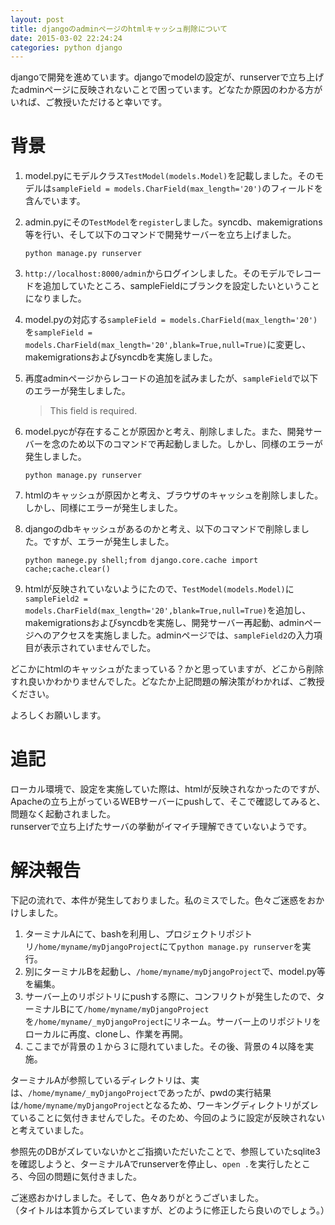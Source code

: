 ```yaml
---
layout: post
title: djangoのadminページのhtmlキャッシュ削除について
date: 2015-03-02 22:24:24
categories: python django
---
```

<!-- {% raw %} -->
<p>djangoで開発を進めています。djangoでmodelの設定が、runserverで立ち上げたadminページに反映されないことで困っています。どなたか原因のわかる方がいれば、ご教授いただけると幸いです。</p>

<h1>背景</h1>

<ol>
<li>model.pyにモデルクラス<code>TestModel(models.Model)</code>を記載しました。そのモデルは<code>sampleField = models.CharField(max_length='20')</code>のフィールドを含んでいます。</li>
<li><p>admin.pyにその<code>TestModel</code>を<code>register</code>しました。syncdb、makemigrations等を行い、そして以下のコマンドで開発サーバーを立ち上げました。</p>

<pre><code>python manage.py runserver
</code></pre></li>
<li><p><code>http://localhost:8000/admin</code>からログインしました。そのモデルでレコードを追加していたところ、sampleFieldにブランクを設定したいということになりました。</p></li>
<li>model.pyの対応する<code>sampleField = models.CharField(max_length='20')</code>を<code>sampleField = models.CharField(max_length='20',blank=True,null=True)</code>に変更し、makemigrationsおよびsyncdbを実施しました。</li>
<li><p>再度adminページからレコードの追加を試みましたが、<code>sampleField</code>で以下のエラーが発生しました。</p>

<blockquote>
  <p>This field is required.</p>
</blockquote></li>
<li><p>model.pycが存在することが原因かと考え、削除しました。また、開発サーバーを念のため以下のコマンドで再起動しました。しかし、同様のエラーが発生しました。</p>

<pre><code>python manage.py runserver
</code></pre></li>
<li><p>htmlのキャッシュが原因かと考え、ブラウザのキャッシュを削除しました。しかし、同様にエラーが発生しました。</p></li>
<li><p>djangoのdbキャッシュがあるのかと考え、以下のコマンドで削除しました。ですが、エラーが発生しました。</p>

<pre><code>python manege.py shell;from django.core.cache import cache;cache.clear()
</code></pre></li>
<li><p>htmlが反映されていないようにたので、<code>TestModel(models.Model)</code>に<code>sampleField2 = models.CharField(max_length='20',blank=True,null=True)</code>を追加し、makemigrationsおよびsyncdbを実施し、開発サーバー再起動、adminページへのアクセスを実施しました。adminページでは、<code>sampleField2</code>の入力項目が表示されていませんでした。</p></li>
</ol>

<p>どこかにhtmlのキャッシュがたまっている？かと思っていますが、どこから削除すれ良いかわかりませんでした。どなたか上記問題の解決策がわかれば、ご教授ください。</p>

<p>よろしくお願いします。</p>

<h1>追記</h1>

<p>ローカル環境で、設定を実施していた際は、htmlが反映されなかったのですが、Apacheの立ち上がっているWEBサーバーにpushして、そこで確認してみると、問題なく起動されました。<br>
runserverで立ち上げたサーバの挙動がイマイチ理解できていないようです。</p>

<h1>解決報告</h1>

<p>下記の流れで、本件が発生しておりました。私のミスでした。色々ご迷惑をおかけしました。</p>

<ol>
<li>ターミナルAにて、bashを利用し、プロジェクトリポジトリ<code>/home/myname/myDjangoProject</code>にて<code>python manage.py runserver</code>を実行。</li>
<li>別にターミナルBを起動し、<code>/home/myname/myDjangoProject</code>で、model.py等を編集。</li>
<li>サーバー上のリポジトリにpushする際に、コンフリクトが発生したので、ターミナルBにて<code>/home/myname/myDjangoProject</code>を<code>/home/myname/_myDjangoProject</code>にリネーム。サーバー上のリポジトリをローカルに再度、cloneし、作業を再開。</li>
<li>ここまでが背景の１から３に隠れていました。その後、背景の４以降を実施。</li>
</ol>

<p>ターミナルAが参照しているディレクトリは、実は、<code>/home/myname/_myDjangoProject</code>であったが、pwdの実行結果は<code>/home/myname/myDjangoProject</code>となるため、ワーキングディレクトリがズレていることに気付きませんでした。そのため、今回のように設定が反映されないと考えていました。</p>

<p>参照先のDBがズレていないかとご指摘いただいたことで、参照していたsqlite3を確認しようと、ターミナルAでrunserverを停止し、<code>open .</code>を実行したところ、今回の問題に気付きました。</p>

<p>ご迷惑おかけしました。そして、色々ありがとうございました。<br>
（タイトルは本質からズレていますが、どのように修正したら良いのでしょう。）</p>
<!-- {% endraw %} -->
